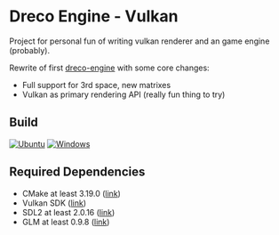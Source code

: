 # Dreco Engine - Vulkan
Project for personal fun of writing vulkan renderer and an game engine (probably).

Rewrite of first [dreco-engine](https://github.com/GloryOfNight/dreco-engine) with some core changes:
- Full support for 3rd space, new matrixes
- Vulkan as primary rendering API (really fun thing to try)

## Build
[![Ubuntu](https://github.com/GloryOfNight/dreco-engine-vulkan/actions/workflows/ubuntu_cmake.yml/badge.svg)](https://github.com/GloryOfNight/dreco-engine-vulkan/actions/workflows/ubuntu_cmake.yml)
[![Windows](https://github.com/GloryOfNight/dreco-engine-vulkan/actions/workflows/windows_cmake.yml/badge.svg)](https://github.com/GloryOfNight/dreco-engine-vulkan/actions/workflows/windows_cmake.yml)

 ## Required Dependencies
- CMake at least 3.19.0 ([link](https://cmake.org/))
- Vulkan SDK ([link](https://vulkan.lunarg.com/))
- SDL2 at least 2.0.16 ([link](https://github.com/libsdl-org/SDL))
- GLM at least 0.9.8 ([link](https://github.com/g-truc/glm))
